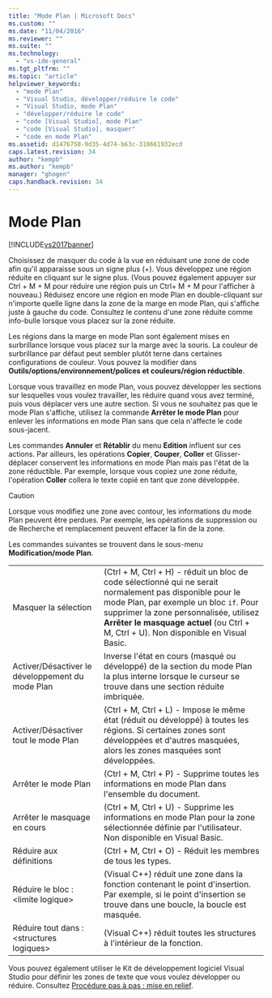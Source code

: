 ```yaml
---
title: "Mode Plan | Microsoft Docs"
ms.custom: ""
ms.date: "11/04/2016"
ms.reviewer: ""
ms.suite: ""
ms.technology: 
  - "vs-ide-general"
ms.tgt_pltfrm: ""
ms.topic: "article"
helpviewer_keywords: 
  - "mode Plan"
  - "Visual Studio, développer/réduire le code"
  - "Visual Studio, mode Plan"
  - "développer/réduire le code"
  - "code [Visual Studio], mode Plan"
  - "code [Visual Studio], masquer"
  - "code en mode Plan"
ms.assetid: d1476758-9d35-4d74-b63c-310661932ecd
caps.latest.revision: 34
author: "kempb"
ms.author: "kempb"
manager: "ghogen"
caps.handback.revision: 34
---
```

# Mode Plan
[!INCLUDE[vs2017banner](../code-quality/includes/vs2017banner.md)]

Choisissez de masquer du code à la vue en réduisant une zone de code afin qu'il apparaisse sous un signe plus \(\+\).  Vous développez une région réduite en cliquant sur le signe plus. \(Vous pouvez également appuyer sur Ctrl \+ M \+ M pour réduire une région puis un Ctrl\+ M \+ M pour l'afficher à nouveau.\) Réduisez encore une région en mode Plan en double\-cliquant sur n'importe quelle ligne dans la zone de la marge en mode Plan, qui s'affiche juste à gauche du code.  Consultez le contenu d'une zone réduite comme info\-bulle lorsque vous placez sur la zone réduite.  
  
 Les régions dans la marge en mode Plan sont également mises en surbrillance lorsque vous placez sur la marge avec la souris.  La couleur de surbrillance par défaut peut sembler plutôt terne dans certaines configurations de couleur.  Vous pouvez la modifier dans **Outils\/options\/environnement\/polices et couleurs\/région réductible**.  
  
 Lorsque vous travaillez en mode Plan, vous pouvez développer les sections sur lesquelles vous voulez travailler, les réduire quand vous avez terminé, puis vous déplacer vers une autre section.  Si vous ne souhaitez pas que le mode Plan s'affiche, utilisez la commande **Arrêter le mode Plan** pour enlever les informations en mode Plan sans que cela n'affecte le code sous\-jacent.  
  
 Les commandes **Annuler** et **Rétablir** du menu **Edition** influent sur ces actions.  Par ailleurs, les opérations **Copier**, **Couper**, **Coller** et Glisser\-déplacer conservent les informations en mode Plan mais pas l'état de la zone réductible.  Par exemple, lorsque vous copiez une zone réduite, l'opération **Coller** collera le texte copié en tant que zone développée.  
  
> [!CAUTION]
>  Lorsque vous modifiez une zone avec contour, les informations du mode Plan peuvent être perdues.  Par exemple, les opérations de suppression ou de Recherche et remplacement peuvent effacer la fin de la zone.  
  
 Les commandes suivantes se trouvent dans le sous\-menu **Modification\/mode Plan**.  
  
|||  
|-|-|  
|Masquer la sélection|\(Ctrl \+ M, Ctrl \+ H\) \- réduit un bloc de code sélectionné qui ne serait normalement pas disponible pour le mode Plan, par exemple un bloc `if`.  Pour supprimer la zone personnalisée, utilisez **Arrêter le masquage actuel** \(ou Ctrl \+ M, Ctrl \+ U\).  Non disponible en Visual Basic.|  
|Activer\/Désactiver le développement du mode Plan|Inverse l'état en cours \(masqué ou développé\) de la section du mode Plan la plus interne lorsque le curseur se trouve dans une section réduite imbriquée.|  
|Activer\/Désactiver tout le mode Plan|\(Ctrl \+ M, Ctrl \+ L\) \- Impose le même état \(réduit ou développé\) à toutes les régions.  Si certaines zones sont développées et d'autres masquées, alors les zones masquées sont développées.|  
|Arrêter le mode Plan|\(Ctrl \+ M, Ctrl \+ P\) \- Supprime toutes les informations en mode Plan dans l'ensemble du document.|  
|Arrêter le masquage en cours|\(Ctrl \+ M, Ctrl \+ U\) \- Supprime les informations en mode Plan pour la zone sélectionnée définie par l'utilisateur.  Non disponible en Visual Basic.|  
|Réduire aux définitions|\(Ctrl \+ M, Ctrl \+ O\) \- Réduit les membres de tous les types.|  
|Réduire le bloc :\<limite logique\>|\(Visual C\+\+\) réduit une zone dans la fonction contenant le point d'insertion.  Par exemple, si le point d'insertion se trouve dans une boucle, la boucle est masquée.|  
|Réduire tout dans : \<structures logiques\>|\(Visual C\+\+\) réduit toutes les structures à l'intérieur de la fonction.|  
  
 Vous pouvez également utiliser le Kit de développement logiciel Visual Studio pour définir les zones de texte que vous voulez développer ou réduire.  Consultez [Procédure pas à pas : mise en relief](../extensibility/walkthrough-outlining.md).
